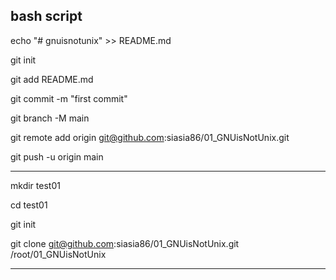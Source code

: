bash script
---
echo "# gnuisnotunix" >> README.md

git init

git add README.md

git commit -m "first commit"

git branch -M main

git remote add origin git@github.com:siasia86/01_GNUisNotUnix.git

git push -u origin main

---

mkdir test01

cd test01

git init

git clone git@github.com:siasia86/01_GNUisNotUnix.git /root/01_GNUisNotUnix

---

